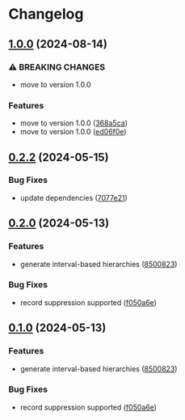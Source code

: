 # Changelog

## [1.0.0](https://github.com/IFCA-Advanced-Computing/anjana/compare/v0.2.2...v1.0.0) (2024-08-14)


### ⚠ BREAKING CHANGES

* move to version 1.0.0

### Features

* move to version 1.0.0 ([368a5ca](https://github.com/IFCA-Advanced-Computing/anjana/commit/368a5ca52886a343de2af42cb90e5df4dbc7fafd))
* move to version 1.0.0 ([ed06f0e](https://github.com/IFCA-Advanced-Computing/anjana/commit/ed06f0e4ce603bc01f1332d3cfdfa85b98bb5efa))

## [0.2.2](https://github.com/IFCA-Advanced-Computing/anjana/compare/v0.2.1...v0.2.2) (2024-05-15)


### Bug Fixes

* update dependencies ([7077e21](https://github.com/IFCA-Advanced-Computing/anjana/commit/7077e21be4252febb8fb033fa4cb4edd76a1d32e))

## [0.2.0](https://github.com/IFCA-Advanced-Computing/anjana/compare/v0.1.1...v0.2.0) (2024-05-13)


### Features

* generate interval-based hierarchies ([8500823](https://github.com/IFCA-Advanced-Computing/anjana/commit/850082334322b14f6c5d98975aa3d93fb95a860c))


### Bug Fixes

* record suppression supported ([f050a6e](https://github.com/IFCA-Advanced-Computing/anjana/commit/f050a6ebaf2e13ed159e3beac7635c9b9b4ccb14))

## [0.1.0](https://github.com/IFCA-Advanced-Computing/anjana/compare/v0.0.2...v0.1.0) (2024-05-13)


### Features

* generate interval-based hierarchies ([8500823](https://github.com/IFCA-Advanced-Computing/anjana/commit/850082334322b14f6c5d98975aa3d93fb95a860c))


### Bug Fixes

* record suppression supported ([f050a6e](https://github.com/IFCA-Advanced-Computing/anjana/commit/f050a6ebaf2e13ed159e3beac7635c9b9b4ccb14))

